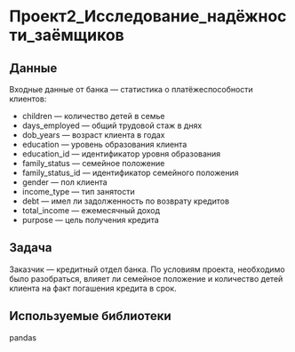 # Проект2_Исследование_надёжности_заёмщиков

## Данные
Входные данные от банка — статистика о платёжеспособности клиентов:

- children — количество детей в семье
- days_employed — общий трудовой стаж в днях
- dob_years — возраст клиента в годах
- education — уровень образования клиента
- education_id — идентификатор уровня образования
- family_status — семейное положение
- family_status_id — идентификатор семейного положения
- gender — пол клиента
- income_type — тип занятости
- debt — имел ли задолженность по возврату кредитов
- total_income — ежемесячный доход
- purpose — цель получения кредита

## Задача
Заказчик — кредитный отдел банка.
По условиям проекта, необходимо было разобраться, влияет ли семейное положение и количество детей клиента на факт погашения кредита в срок.

## Используемые библиотеки
pandas
